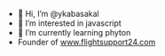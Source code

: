 - 👋 Hi, I’m @ykabasakal
- 👀 I’m interested in javascript 
- 🌱 I’m currently learning phyton
- Founder of www.flightsupport24.com 

<!---
ykabasakal/ykabasakal is a ✨ special ✨ repository because its `README.md` (this file) appears on your GitHub profile.
You can click the Preview link to take a look at your changes.
--->
